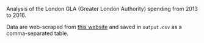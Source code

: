 Analysis of the London GLA (Greater London Authority) spending from 2013 to 2016. 

Data are web-scraped from [this website](https://www.london.gov.uk/about-us/greater-london-authority-gla/spending-money-wisely/our-spending) and saved in `output.csv` as a comma-separated table. 
